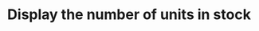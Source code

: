 ---
title: "Display the number of units in stock"
name: "channelmeta_trade"
key: "show_availability_units"
description: "Display units of stock available"
user_friendly_description: "Display the number of in stock units for each product on the product listing page."
default: "true"
values: []
tags: [channelmeta,trade]
type: "meta"
process: "products"
headless: true
---